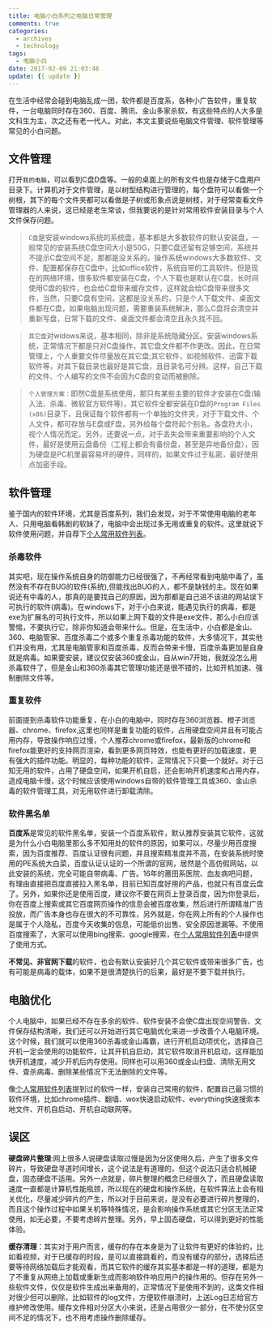 ```yaml
---
title: 电脑小白系列之电脑日常管理
comments: true
categories:
  - archives
  - technology
tags:
  - 电脑小白
date: 2017-02-09 21:03:48
update: {{ update }}
---
```

在生活中经常会碰到电脑乱成一团，软件都是百度系，各种小广告软件，重复软件，一台电脑同时存在360、百度、腾讯、金山多家杀软，有这些特点的人大多是文科生为主，次之还有老一代人。对此，本文主要说些电脑文件管理、软件管理等常见的小白问题。
<!-- more -->

## 文件管理 ##
打开`我的电脑`，可以看到C盘D盘等。一般的桌面上的所有文件也是存储于C盘用户目录下。计算机对于文件管理，是以树型结构进行管理的，每个盘符可以看做一个树根，其下的每个文件夹都可以看做是子树或形象点说是树枝，对于经常查看文件管理器的人来说，这已经是老生常谈，但我要说的是针对常用软件安装目录与个人文件保存问题。

>`C盘`是安装windows系统的系统盘，基本都是大多数软件的默认安装盘，一般常见的安装系统C盘空间大小是50G，只要C盘还留有足够空间，系统并不提示C盘空间不足，那都是没关系的。操作系统windows大多数软件、文件、配置都保存在C盘中，比如office软件，系统自带的工具软件。但是现在的网络环境，很多软件都安装在C盘，个人下载也是默认在C盘，长时间使用C盘的软件，也会给C盘带来缓存文件，这样就会给C盘带来很多文件，当然，只要C盘有空间，这都是没关系的，只是个人下载文件、桌面文件都在C盘，如果电脑出现问题，需要重装系统解决，那么C盘将会清空并重新写盘，日常下载的文件、桌面文件都会清空且永久找不回。

>`其它盘`对widows来说，基本相同，除非是系统隐藏分区。安装windows系统，正常情况下都是只对C盘操作，其它盘文件都不作更改。因此，在日常管理上，个人重要文件尽量放在其它盘;其它软件，如视频软件、迅雷下载软件等，对其下载目录也最好是其它盘，且目录名可分辨。这样，自己下载的文件、个人编写的文件不会因为C盘的变动而被删除。

>`个人管理方案：`即然C盘是系统使用，那只有某些主要的软件才安装在C盘(输入法、杀毒、微软官方软件等)，其它软件全都安装在D盘的`Program Files (x86)`目录下，且保证每个软件都有一个单独的文件夹，对于下载文件、个人文件，都可存放与E盘或F盘，另外给每个盘符起个别名。各盘符大小，视个人情况而定。另外，还要说一点，对于丢失会带来重要影响的个人文件，最好是使用云盘备份（工程上都会有备份盘，甚至是异地备份盘），因为硬盘是PC机里最容易坏的硬件，同样的，如果文件过于私密，最好使用点加密手段。

## 软件管理 ##
鉴于国内的软件环境，尤其是百度系列，我们会发现，对于不常使用电脑的老年人、只用电脑看韩剧的软妹了，电脑中会出现过多无用或重复的软件。这里就说下软件使用问题，并自荐下[个人常用软件列表](https://lysnake.github.io/archives/technology/%E5%B8%B8%E7%94%A8%E8%BD%AF%E4%BB%B6%E6%8E%A8%E8%8D%90.html)。
### 杀毒软件 ###
其实吧，现在操作系统自身的防御能力已经很强了，不再经常看到电脑中毒了，虽然没有不存在BUG的软件(系统),但能找出BUG的人，都不是缺钱的主。现在如果说还有中毒的人，那真的是要找自己的原因，因为那都是自己进不该进的网站误下可执行的软件(病毒)。在windows下，对于小白来说，能遇见执行的病毒，都是exe为扩展名的可执行文件，所以如果上网下载的文件是exe文件，那么小白应该警惕，不要执行它，除非你知道会带来什么。但是，在生活中，小白都是金山、360、电脑管家、百度杀毒二个或多个重复杀毒功能的软件，大多情况下，其实他们并没有用，尤其是电脑管家和百度杀毒，反而会带来卡慢，百度杀毒更加是自身就是病毒。如果要安装，建议仅安装360或金山，自从win7开始，我就没怎么用杀毒软件了，但是金山和360杀毒其它管理功能还是很不错的，比如开机加速、强制删除文件等。

### 重复软件 ###
前面提到杀毒软件功能重复，在小白的电脑中，同时存在360浏览器、橙子浏览器、chrome、firefox,这里也同样是重复功能的软件，占用硬盘空间并且有可能占用内存，导致操作响应过慢，个人推荐chrome或firefox，最新版的chrome和firefox能更好的支持网页渲染，看到更多网页特效，也能有更好的加载速度，更有强大的插件功能。明显的，每种功能的软件，正常情况下只要一个就好。对于已知无用的软件，占用了硬盘空间，如果开机自启，还会影响开机速度和占用内存，造成电脑卡慢，这个时候应该使用windows自带的软件管理工具或360、金山杀毒的软件管理工具，对无用软件进行卸载清除。

### 软件黑名单 ###
**百度系**是常见的软件黑名单，安装一个百度系软件，默认推荐安装其它软件，这就是为什么小白电脑里那么多不知用处的软件的原因，如果可以，尽量少用百度搜索，因为百度推荐、百度认证很有问题，并且搜索精准度并不高，在安装系统时使用的PE系统大白菜，百度认证认证的一个所谓的官网，居然是个高仿假网站，以此安装的系统，完全可能自带病毒、广告。16年的莆田系医院、血友病吧问题，有理由直接把百度直接拉入黑名单，目前已知百度好用的产品，也就只有百度云盘了。另外，如果你还是使用百度，建议你不要在网页上登录百度，因为你登录后，你在百度上搜索或其它百度网页操作的信息会被百度收集，然后进行所谓精准广告投放，而广告本身也存在很大的不可靠性，另外就是，你在网上所有的个人操作也是属于个人隐私，百度今天收集的信息，可能低价出售、安全原因泄漏等。不使用百度搜索了，大家可以使用bing搜索、google搜索，在[个人常用软件列表](https://lysnake.github.io/archives/technology/%E5%B8%B8%E7%94%A8%E8%BD%AF%E4%BB%B6%E6%8E%A8%E8%8D%90.html)中提供了使用方式。

**不常见、非官网下载**的软件，也会有默认安装好几个其它软件或带来很多广告，也有可能是病毒的载体，如果不是很清楚执行的后果，最好是不要下载并执行。

## 电脑优化 ##
个人电脑中，如果已经不存在多余的软件、软件安装不会使C盘出现空间警告、文件保存结构清晰，我们还可以开始进行其它电脑优化来进一步改善个人电脑环境。这个时候，我们就可以使用360杀毒或金山毒霸，进行开机启动项优化，选择自己开机一定会使用的功能软件，让其开机自启动，其它软件取消开机启动，这样能加快开机速度，减少开机后内存使用。同样也可以用360或金山扫盘、清除无用文件、查杀病毒、删除某些情况下无法删除的文件等。

像[个人常用软件列表](https://lysnake.github.io/archives/technology/%E5%B8%B8%E7%94%A8%E8%BD%AF%E4%BB%B6%E6%8E%A8%E8%8D%90.html)提到过的软件一样，安装自己常用的软件，配置自己最习惯的软件环境，比如chrome插件、翻墙、wox快速启动软件、everything快速搜索本地文件、开机自启动、开机自动联网等。

## 误区 ##
**硬盘碎片整理**:网上很多人说硬盘读取过慢是因为分区使用久后，产生了很多文件碎片，导致硬盘寻道时间增长，这个说法是有道理的，但这个说法只适合机械硬盘，固态硬盘不适用。另外一点就是，碎片整理的概念已经很久了，而且硬盘读取速度一直都是计算机性能瓶颈，所以现在的硬盘和操作系统，在软件算法上会有相关优化，尽量减少碎片的产生，所以对于目前来说，是没有必要进行碎片整理的，而且这个操作过程中如果关机等特殊情况，是会影响操作系统或其它分区无法正常使用，如无必要，不要考虑碎片整理。另外，早上固态硬盘，可以得到更好的性能体验。

**缓存清理**：其实对于用户而言，缓存的存在本身是为了让软件有更好的体验的，比如看视频，对于已缓存的时段，是可以直接跳看的，而没有缓存的部分，选择后还要等待网络加载后才能观看，而其它软件的缓存其实基本都是一样的道理，都是为了不重复从网络上加载或重新生成而影响软件响应用户的操作用的。但存在另外一些软件文件，仅仅是软件生成出来备用的，正常情况下是使用不到的，这类文件相对很少但可以删除，比如软件的log文件，方便软件崩溃时，上送Log日志给官方维护修改使用。缓存文件相对分区大小来说，还是占用很少一部分，在不使分区空间不足的情况下，也不用考虑操作删除缓存。